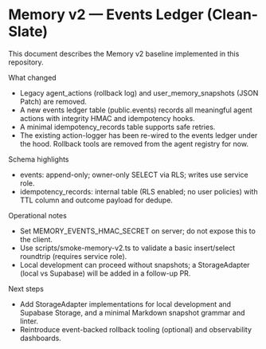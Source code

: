 # Memory v2 — Events Ledger (Clean-Slate)

This document describes the Memory v2 baseline implemented in this repository.

What changed
- Legacy agent_actions (rollback log) and user_memory_snapshots (JSON Patch) are removed.
- A new events ledger table (public.events) records all meaningful agent actions with integrity HMAC and idempotency hooks.
- A minimal idempotency_records table supports safe retries.
- The existing action-logger has been re-wired to the events ledger under the hood. Rollback tools are removed from the agent registry for now.

Schema highlights
- events: append-only; owner-only SELECT via RLS; writes use service role.
- idempotency_records: internal table (RLS enabled; no user policies) with TTL column and outcome payload for dedupe.

Operational notes
- Set MEMORY_EVENTS_HMAC_SECRET on server; do not expose this to the client.
- Use scripts/smoke-memory-v2.ts to validate a basic insert/select roundtrip (requires service role).
- Local development can proceed without snapshots; a StorageAdapter (local vs Supabase) will be added in a follow-up PR.

Next steps
- Add StorageAdapter implementations for local development and Supabase Storage, and a minimal Markdown snapshot grammar and linter.
- Reintroduce event-backed rollback tooling (optional) and observability dashboards.

